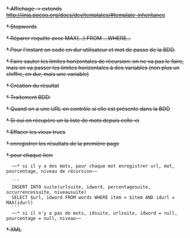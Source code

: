 ~~* Affichage → extends http://jinja.pocoo.org/docs/dev/templates/#template-inheritance~~

~~* Stopwords~~

~~* Réparer requête avec MAX(...) FROM ...WHERE...~~

~~* Pour l'instant on code en dur utilisateur et mot de passe de la BDD.~~

~~* Faire sauter les limites horizontales de récursion: on ne va pas le faire, mais on va passer les limites horizontales à des variables (non plus un chiffre, en dur, mais une variable)~~

~~* Création du résultat~~

~~* Traitement BDD:~~

  ~~* Quand on a une URL on contrôle si elle est présente dans la BDD~~

  ~~* Si oui on récupère un la liste de mots depuis celle-ci~~

  ~~* Effacer les vieux trucs~~

  ~~* enregistrer les résultats de la première page~~

  ~~* pour chaque lien:~~

      ~~* si il y a des mots, pour chaque mot enregistrer url, mot, pourcentage, niveau de récursion~~

      ```
      INSERT INTO suite(urlsuite, idword, percentagesuite, occurrencessuite, niveausuite)
      SELECT $url, idword FROM words WHERE item = $item AND idurl = MAX(idurl)
      ```
      ~~* si il n'y a pas de mots, idsuite, urlsuite, idword = null, pourcentage = null, niveau~~

~~* XML~~
